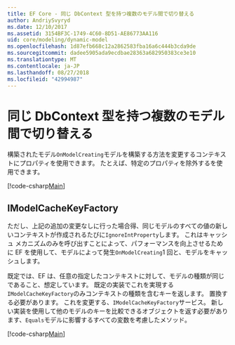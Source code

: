 ```yaml
---
title: EF Core - 同じ DbContext 型を持つ複数のモデル間で切り替える
author: AndriySvyryd
ms.date: 12/10/2017
ms.assetid: 3154BF3C-1749-4C60-8D51-AE86773AA116
uid: core/modeling/dynamic-model
ms.openlocfilehash: 1d87efb668c12a2862583fba16a6c444b3cda9de
ms.sourcegitcommit: dadee5905ada9ecdbae28363a682950383ce3e10
ms.translationtype: MT
ms.contentlocale: ja-JP
ms.lasthandoff: 08/27/2018
ms.locfileid: "42994987"
---
```

# <a name="alternating-between-multiple-models-with-the-same-dbcontext-type"></a>同じ DbContext 型を持つ複数のモデル間で切り替える

構築されたモデル`OnModelCreating`モデルを構築する方法を変更するコンテキストにプロパティを使用できます。 たとえば、特定のプロパティを除外するを使用できます。

[!code-csharp[Main](../../../samples/core/DynamicModel/DynamicContext.cs?name=Class)]

## <a name="imodelcachekeyfactory"></a>IModelCacheKeyFactory
ただし、上記の追加の変更なしに行った場合得、同じモデルのすべての値の新しいコンテキストが作成されるたびに`IgnoreIntProperty`します。 これはキャッシュ メカニズムのみを呼び出すことによって、パフォーマンスを向上させるために EF を使用して、モデルによって発生`OnModelCreating`1 回と、モデルをキャッシュします。

既定では、EF は、任意の指定したコンテキストに対して、モデルの種類が同じであること、想定しています。 既定の実装でこれを実現する`IModelCacheKeyFactory`のみコンテキストの種類を含むキーを返します。 置換する必要があります。 これを変更する、`IModelCacheKeyFactory`サービス。 新しい実装を使用して他のモデルのキーを比較できるオブジェクトを返す必要があります、`Equals`モデルに影響するすべての変数を考慮したメソッド。

[!code-csharp[Main](../../../samples/core/DynamicModel/DynamicModelCacheKeyFactory.cs?name=Class)]
